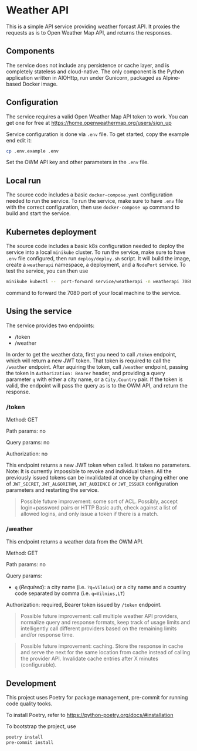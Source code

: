 # Weather API

This is a simple API service providing weather forcast API.
It proxies the requests as is to Open Weather Map API, and returns the responses.

## Components

The service does not include any persistence or cache layer, and is completely stateless
and cloud-native. The only component is the Python application written in AIOHttp, run
under Gunicorn, packaged as Alpine-based Docker image.

## Configuration

The service requires a valid Open Weather Map API token to work.
You can get one for free at https://home.openweathermap.org/users/sign_up

Service configuration is done via `.env` file. To get started, copy the example end edit
it:

```bash
cp .env.example .env
```

Set the OWM API key and other parameters in the `.env` file.


## Local run

The source code includes a basic `docker-compose.yaml` configuration needed to run the
service.
To run the service, make sure to have `.env` file with the correct configuration, then
use `docker-compose up` command to build and start the service.


## Kubernetes deployment

The source code includes a basic k8s configuration needed to deploy the service into a
local `minikube` cluster. To run the service, make sure to have `.env` file configured,
then run `deploy/deploy.sh` script. It will build the image, create a `weatherapi`
namespace, a deployment, and a `NodePort` service. To test the service, you can then use

```bash
minikube kubectl --  port-forward service/weatherapi -n weatherapi 7080:8080
```
command to forward the 7080 port of your local machine to the service.


## Using the service

The service provides two endpoints:
- /token
- /weather

In order to get the weather data, first you need to call `/token` endpoint, which will
return a new JWT token. That token is required to call the `/weather` endpoint.
After aquiring the token, call `/weather` endpoint, passing the token in `Authorization: Bearer` header,
and providing a query parameter `q` with either a city name, or a `City,Country` pair.
If the token is valid, the endpoint will pass the query as is to the OWM API, and return
the response.

### /token

Method: GET

Path params: no

Query params: no

Authorization: no

This endpoint returns a new JWT token when called. It takes no parameters.
Note: It is currently impossible to revoke and individual token. All the previously issued
tokens can be invalidated at once by changing either one of `JWT_SECRET`, `JWT_ALGORITHM`, `JWT_AUDIENCE`
or `JWT_ISSUER` configuration parameters and restarting the service.

> Possible future improvement: some sort of ACL. Possibly, accept login+password pairs or
> HTTP Basic auth, check against a list of allowed logins, and only issue a token if there
> is a match.

### /weather

This endpoint returns a weather data from the OWM API.

Method: GET

Path params: no

Query params:
  - `q` (*Required*): a city name (i.e. `?q=Vilnius`) or a city name and a country code separated by comma (i.e. `q=Vilnius,LT`)

Authorization: required, Bearer token issued by `/token` endpoint.

> Possible future improvement: call multiple weather API providers, normalize query and
> response formats, keep track of usage limits and intelligently call different providers
> based on the remaining limits and/or response time.

> Possible future improvement: caching. Store the response in cache and serve the next
> for the same location from cache instead of calling the provider API. Invalidate cache
> entries after X minutes (configurable).


## Development

This project uses Poetry for package management, pre-commit for running code quality
tooks.

To install Poetry, refer to https://python-poetry.org/docs/#installation

To bootstrap the project, use

```bash
poetry install
pre-commit install
```
